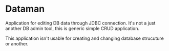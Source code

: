 Dataman
=======

Application for editing DB data through JDBC connection. It's not a just another DB admin tool, this is generic simple CRUD application.

This application isn't usable for creating and changing database strucuture or another.
